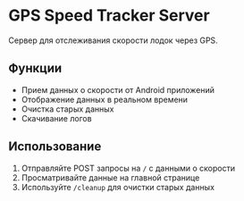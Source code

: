 # GPS Speed Tracker Server

Сервер для отслеживания скорости лодок через GPS.

## Функции

- Прием данных о скорости от Android приложений
- Отображение данных в реальном времени
- Очистка старых данных
- Скачивание логов

## Использование

1. Отправляйте POST запросы на `/` с данными о скорости
2. Просматривайте данные на главной странице
3. Используйте `/cleanup` для очистки старых данных
